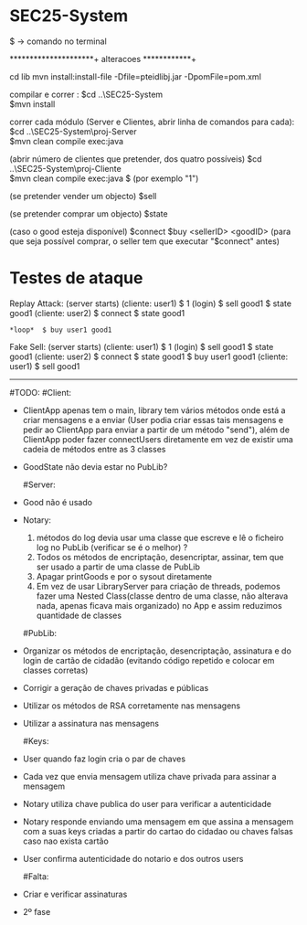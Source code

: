 ﻿# SEC25-System

$ -> comando no terminal

*********************+ alteracoes ************+

cd lib
mvn install:install-file -Dfile=pteidlibj.jar -DpomFile=pom.xml




compilar e correr :
$cd ..\SEC25-System\
$mvn install

correr cada módulo (Server e Clientes, abrir linha de comandos para cada):
$cd ..\SEC25-System\proj-Server\
$mvn clean compile exec:java

(abrir número de clientes que pretender, dos quatro possíveis)
$cd ..\SEC25-System\proj-Cliente\
$mvn clean compile exec:java
$<userID> (por exemplo "1")

(se pretender vender um objecto)
$sell <goodID>

(se pretender comprar um objecto)
$state <goodID>

(caso o good esteja disponível)
$connect
$buy <sellerID> <goodID>  (para que seja possível comprar, o seller tem que executar "$connect" antes)
  
 
# Testes de ataque

Replay Attack:
	(server starts)
	(cliente: user1)
		$ 1 (login)
		$ sell good1
		$ state good1
	(cliente: user2)
		$ connect
		$ state good1
	
	*loop*	$ buy user1 good1
	
Fake Sell:
	(server starts)
	(cliente: user1)
		$ 1 (login)
		$ sell good1
		$ state good1
	(cliente: user2)
		$ connect
		$ state good1
		$ buy user1 good1
	(cliente: user1)
		$ sell good1

______________________________________________________________________________

#TODO:
	#Client:
- ClientApp apenas tem o main, library tem vários métodos onde está a criar mensagens e a enviar (User podia criar essas tais mensagens e pedir ao ClientApp para enviar a partir de um método "send"), além de ClientApp poder fazer connectUsers diretamente em vez de existir uma cadeia de métodos entre as 3 classes
- GoodState não devia estar no PubLib?
	
	#Server:
- Good não é usado
- Notary: 
	1. métodos do log devia usar uma classe que escreve e lê o ficheiro log no PubLib (verificar se é o melhor) ?
	2. Todos os métodos de encriptação, desencriptar, assinar, tem que ser usado a partir de uma classe de PubLib
	3. Apagar printGoods e por o sysout diretamente
	4. Em vez de usar LibraryServer para criação de threads, podemos fazer uma Nested Class(classe dentro de uma classe, não alterava nada, apenas ficava mais organizado) no App e assim reduzimos quantidade de classes
	
	#PubLib:
- Organizar os métodos de encriptação, desencriptação, assinatura e do login de cartão de cidadão (evitando código repetido e colocar em classes corretas)
- Corrigir a geração de chaves privadas e públicas
- Utilizar os métodos de RSA corretamente nas mensagens
- Utilizar a assinatura nas mensagens
	
	#Keys:
- User quando faz login cria o par de chaves
- Cada vez que envia mensagem utiliza chave privada para assinar a mensagem
- Notary utiliza chave publica do user para verificar a autenticidade
- Notary responde enviando uma mensagem em que assina a mensagem com a suas keys criadas a partir do cartao do cidadao ou chaves falsas caso nao exista cartão

- User confirma autenticidade do notario e dos outros users

	#Falta:
- Criar e verificar assinaturas
- 2º fase

